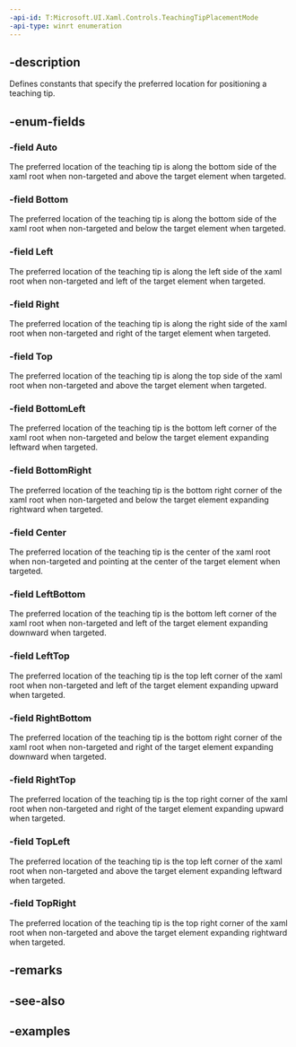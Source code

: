 ```yaml
---
-api-id: T:Microsoft.UI.Xaml.Controls.TeachingTipPlacementMode
-api-type: winrt enumeration
---
```


## -description

Defines constants that specify the preferred location for positioning a teaching tip.

## -enum-fields

### -field Auto

The preferred location of the teaching tip is along the bottom side of the xaml root when non-targeted and above the target element when targeted. 

### -field Bottom

The preferred location of the teaching tip is along the bottom side of the xaml root when non-targeted and below the target element when targeted. 

### -field Left

The preferred location of the teaching tip is along the left side of the xaml root when non-targeted and left of the target element when targeted. 

### -field Right

The preferred location of the teaching tip is along the right side of the xaml root when non-targeted and right of the target element when targeted. 

### -field Top

The preferred location of the teaching tip is along the top side of the xaml root when non-targeted and above the target element when targeted. 

### -field BottomLeft

The preferred location of the teaching tip is the bottom left corner of the xaml root when non-targeted and below the target element expanding leftward when targeted. 

### -field BottomRight

The preferred location of the teaching tip is the bottom right corner of the xaml root when non-targeted and below the target element expanding rightward when targeted. 

### -field Center

The preferred location of the teaching tip is the center of the xaml root when non-targeted and pointing at the center of the target element when targeted. 

### -field LeftBottom

The preferred location of the teaching tip is the bottom left corner of the xaml root when non-targeted and left of the target element expanding downward when targeted. 

### -field LeftTop

The preferred location of the teaching tip is the top left corner of the xaml root when non-targeted and left of the target element expanding upward when targeted. 

### -field RightBottom

The preferred location of the teaching tip is the bottom right corner of the xaml root when non-targeted and right of the target element expanding downward when targeted. 

### -field RightTop

The preferred location of the teaching tip is the top right corner of the xaml root when non-targeted and right of the target element expanding upward when targeted. 

### -field TopLeft

The preferred location of the teaching tip is the top left corner of the xaml root when non-targeted and above the target element expanding leftward when targeted. 

### -field TopRight

The preferred location of the teaching tip is the top right corner of the xaml root when non-targeted and above the target element expanding rightward when targeted. 

## -remarks

## -see-also

## -examples

